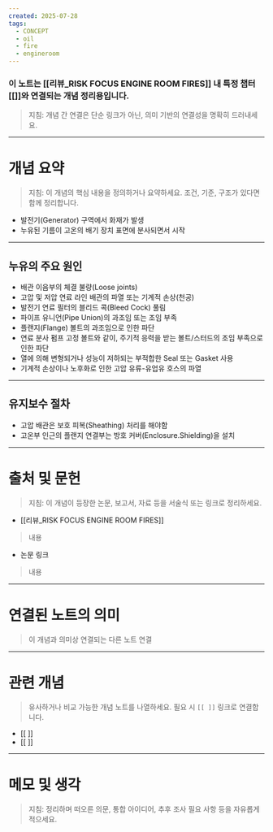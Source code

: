 ```yaml
---
created: 2025-07-28
tags:
  - CONCEPT
  - oil
  - fire
  - engineroom
---
```

### 이 노트는 [[리뷰_RISK FOCUS ENGINE ROOM FIRES]] 내 특정 챕터[[]]와 연결되는 개념 정리용입니다.  
> 지침: 개념 간 연결은 단순 링크가 아닌, 의미 기반의 연결성을 명확히 드러내세요.  
---

# 개념 요약  
> 지침: 이 개념의 핵심 내용을 정의하거나 요약하세요. 조건, 기준, 구조가 있다면 함께 정리합니다.

- 발전기(Generator) 구역에서 화재가 발생
- 누유된 기름이 고온의 배기 장치 표면에 분사되면서 시작

---
## 누유의 주요 원인
- 배관 이음부의 체결 불량(Loose joints)
- 고압 및 저압 연료 라인 배관의 파열 또는 기계적 손상(천공)
- 발전기 연료 필터의 블리드 콕(Bleed Cock) 풀림
- 파이프 유니언(Pipe Union)의 과조임 또는 조임 부족
- 플랜지(Flange) 볼트의 과조임으로 인한 파단
- 연료 분사 펌프 고정 볼트와 같이, 주기적 응력을 받는 볼트/스터드의 조임 부족으로 인한 파단
- 열에 의해 변형되거나 성능이 저하되는 부적합한 Seal 또는 Gasket 사용
- 기계적 손상이나 노후화로 인한 고압 유류-유업유 호스의 파열

---
## 유지보수 절차
- 고압 배관은 보호 피복(Sheathing) 처리를 해야함
- 고온부 인근의 플랜지 연결부는 방호 커버(Enclosure.Shielding)을 설치

---

# 출처 및 문헌  
> 지침: 이 개념이 등장한 논문, 보고서, 자료 등을 서술식 또는 링크로 정리하세요.

- [[리뷰_RISK FOCUS ENGINE ROOM FIRES]]
> 내용
- 논문 링크
>  내용 

---

# 연결된 노트의 의미  
> 이 개념과 의미상 연결되는 다른 노트 연결

---

# 관련 개념  
> 유사하거나 비교 가능한 개념 노트를 나열하세요. 필요 시 `[[ ]]` 링크로 연결합니다.

- [[ ]]
- [[ ]]

---

# 메모 및 생각  
> 지침: 정리하며 떠오른 의문, 통합 아이디어, 추후 조사 필요 사항 등을 자유롭게 적으세요.

